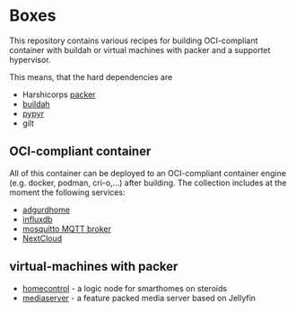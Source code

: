 <!--- 
    @author: Gregor A. Segner <gregor.segner@gmail.com>
    @license: BSD-3
--->

# Boxes
This repository contains various recipes for building OCI-compliant container 
with buildah or virtual machines with packer and a supportet hypervisor.

This means, that the hard dependencies are
  * Harshicorps [packer](https://www.packer.io)
  * [buildah](https://buildah.io)
  * [pypyr](https://pypyr.io)
  * gilt

## OCI-compliant container
All of this container can be deployed to an OCI-compliant container engine 
(e.g. docker, podman, cri-o,...) after building. The collection includes
at the moment the following services:
  * [adgurdhome](./container/adguardhome.sh)
  * [influxdb](./container/influxdb.sh)
  * [mosquitto MQTT broker](./container/mosquitt.sh)
  * [NextCloud](./container/nextcloud)

## virtual-machines with packer
  * [homecontrol](./packer/homecontrol/README.md) - a logic node for smarthomes on steroids
  * [mediaserver](./packer/mediaserver/Readme.md) - a feature packed media server based on Jellyfin